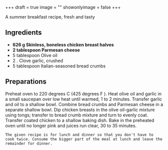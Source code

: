 +++
draft = true
image = ""
showonlyimage = false
+++

A summer breakfast recipe, fresh and tasty
<!--more-->

## Ingredients

- **626 g Skinless, boneless chicken breast halves**
- **2 tablespoon Parmesan cheese**
- 5 tablespoon Olive oil
- 2 . Clove garlic, crushed
- 5 tablespoon Italian-seasoned bread crumbs

## Preparations

Preheat oven to 220 degrees C (425 degrees F ). Heat olive oil and garlic in a small saucepan over low heat until warmed, 1 to 2 minutes. Transfer garlic and oil to a shallow bowl. Combine bread crumbs and Parmesan cheese in a separate shallow bowl. Dip chicken breasts in the olive oil-garlic mixture using tongs; transfer to bread crumb mixture and turn to evenly coat. Transfer coated chicken to a shallow baking dish. Bake in the preheated oven until no longer pink and juices run clear, 30 to 35 minutes.  

`The given recipe is for lunch and dinner so that you don't have to cook twice. Consume the bigger part of the meal at lunch and leave the remainder for dinner.`
